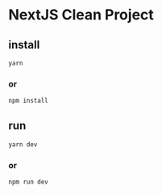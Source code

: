 # NextJS Clean Project

## install

```bash
yarn
```

### or

```bash
npm install
```

## run

```bash
yarn dev
```

### or

```bash
npm run dev
```